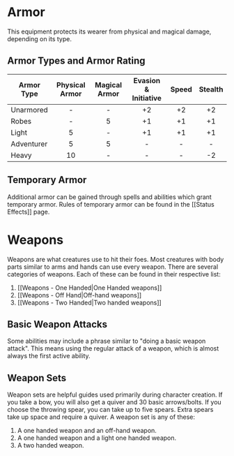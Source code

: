# Armor
This equipment protects its wearer from physical and magical damage, depending on its type.

## Armor Types and Armor Rating
| Armor Type | Physical Armor | Magical Armor | Evasion & Initiative | Speed | Stealth |
| ---------- | :------------: | :-----------: | :------------------: | :---: | :-----: |
| Unarmored  |       -        |       -       |          +2          |  +2   |   +2    |
| Robes      |       -        |       5       |          +1          |  +1   |   +1    |
| Light      |       5        |       -       |          +1          |  +1   |   +1    |
| Adventurer |       5        |       5       |          -           |   -   |    -    |
| Heavy      |       10       |       -       |          -           |   -   |   -2    |

## Temporary Armor
Additional armor can be gained through spells and abilities which grant temporary armor. Rules of temporary armor can be found in the [[Status Effects]] page.

# Weapons
Weapons are what creatures use to hit their foes. Most creatures with body parts similar to arms and hands can use every weapon. There are several categories of weapons. Each of these can be found in their respective list:

1. [[Weapons - One Handed|One Handed weapons]] 
2. [[Weapons - Off Hand|Off-hand weapons]] 
3. [[Weapons - Two Handed|Two handed weapons]] 

## Basic Weapon Attacks
Some abilities may include a phrase similar to "doing a basic weapon attack". This means using the regular attack of a weapon, which is almost always the first active ability. 

## Weapon Sets
Weapon sets are helpful guides used primarily during character creation. If you take a bow, you will also get a quiver and 30 basic arrows/bolts. If you choose the throwing spear, you can take up to five spears. Extra spears take up space and require a quiver. A weapon set is any of these:
1. A one handed weapon and an off-hand weapon.
2. A one handed weapon and a light one handed weapon.
3. A two handed weapon. 